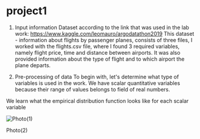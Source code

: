 # project1

1. Input information
Dataset according to the link that was used in the lab work:
https://www.kaggle.com/leomauro/argodatathon2019
This dataset - information about flights by passenger planes, consists of
three files, I worked with the flights.csv file, where I found 3 required variables,
namely flight price, time and distance between airports. It was also provided
information about the type of flight and to which airport the plane departs.

2. Pre-processing of data
To begin with, let's determine what type of variables is used in the work.
We have scalar quantitative variables because their range of values belongs to
field of real numbers.

We learn what the empirical distribution function looks like for each scalar
variable

![Photo(1)](image.)

Photo(2)
